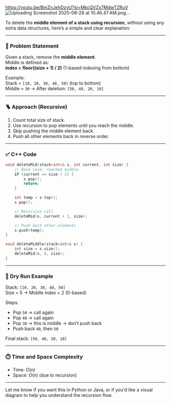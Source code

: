  https://youtu.be/BmZnJehDzyU?si=MkcQVZx7MdwTZRuV
 ![Uploading Screenshot 2025-08-28 at 10.46.47 AM.png…]()

To delete the **middle element of a stack using recursion**, without using any extra data structures, here’s a simple and clear explanation:

---

### 🧠 Problem Statement

Given a stack, remove the **middle element**.  
Middle is defined as:  
**index = floor((size + 1) / 2)** (1-based indexing from bottom)

Example:  
Stack = `[10, 20, 30, 40, 50]` (top to bottom)  
Middle = `30` → After deletion: `[50, 40, 20, 10]`

---

### 🪜 Approach (Recursive)

1. Count total size of stack.
2. Use recursion to pop elements until you reach the middle.
3. Skip pushing the middle element back.
4. Push all other elements back in reverse order.

---

### ✅ C++ Code

```cpp
void deleteMid(stack<int>& s, int current, int size) {
    // Base case: reached middle
    if (current == size / 2) {
        s.pop();
        return;
    }

    int temp = s.top();
    s.pop();

    // Recursive call
    deleteMid(s, current + 1, size);

    // Push back other elements
    s.push(temp);
}

void deleteMiddle(stack<int>& s) {
    int size = s.size();
    deleteMid(s, 0, size);
}
```

---

### 🧪 Dry Run Example

Stack: `[10, 20, 30, 40, 50]`  
Size = 5 → Middle index = 2 (0-based)

Steps:
- Pop `50` → call again
- Pop `40` → call again
- Pop `30` → this is middle → don’t push back
- Push back `40`, then `50`

Final stack: `[50, 40, 20, 10]`

---

### ⏱️ Time and Space Complexity

- Time: O(n)  
- Space: O(n) (due to recursion)

---

Let me know if you want this in Python or Java, or if you'd like a visual diagram to help you understand the recursion flow.
